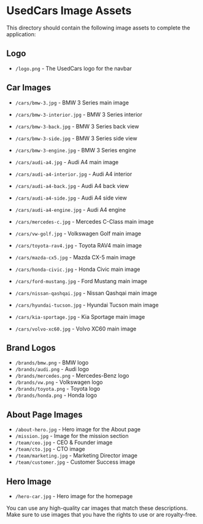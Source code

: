 # UsedCars Image Assets

This directory should contain the following image assets to complete the application:

## Logo
- `/logo.png` - The UsedCars logo for the navbar

## Car Images
- `/cars/bmw-3.jpg` - BMW 3 Series main image
- `/cars/bmw-3-interior.jpg` - BMW 3 Series interior
- `/cars/bmw-3-back.jpg` - BMW 3 Series back view
- `/cars/bmw-3-side.jpg` - BMW 3 Series side view
- `/cars/bmw-3-engine.jpg` - BMW 3 Series engine

- `/cars/audi-a4.jpg` - Audi A4 main image
- `/cars/audi-a4-interior.jpg` - Audi A4 interior
- `/cars/audi-a4-back.jpg` - Audi A4 back view
- `/cars/audi-a4-side.jpg` - Audi A4 side view
- `/cars/audi-a4-engine.jpg` - Audi A4 engine

- `/cars/mercedes-c.jpg` - Mercedes C-Class main image
- `/cars/vw-golf.jpg` - Volkswagen Golf main image
- `/cars/toyota-rav4.jpg` - Toyota RAV4 main image
- `/cars/mazda-cx5.jpg` - Mazda CX-5 main image
- `/cars/honda-civic.jpg` - Honda Civic main image
- `/cars/ford-mustang.jpg` - Ford Mustang main image
- `/cars/nissan-qashqai.jpg` - Nissan Qashqai main image
- `/cars/hyundai-tucson.jpg` - Hyundai Tucson main image
- `/cars/kia-sportage.jpg` - Kia Sportage main image
- `/cars/volvo-xc60.jpg` - Volvo XC60 main image

## Brand Logos
- `/brands/bmw.png` - BMW logo
- `/brands/audi.png` - Audi logo
- `/brands/mercedes.png` - Mercedes-Benz logo
- `/brands/vw.png` - Volkswagen logo
- `/brands/toyota.png` - Toyota logo
- `/brands/honda.png` - Honda logo

## About Page Images
- `/about-hero.jpg` - Hero image for the About page
- `/mission.jpg` - Image for the mission section
- `/team/ceo.jpg` - CEO & Founder image
- `/team/cto.jpg` - CTO image
- `/team/marketing.jpg` - Marketing Director image
- `/team/customer.jpg` - Customer Success image

## Hero Image
- `/hero-car.jpg` - Hero image for the homepage

You can use any high-quality car images that match these descriptions. Make sure to use images that you have the rights to use or are royalty-free.
